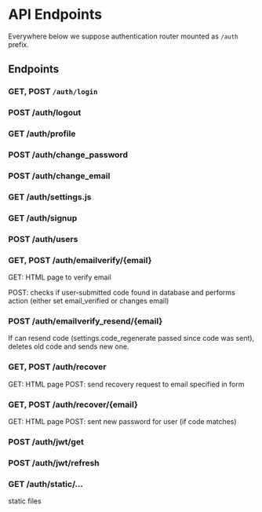 # API Endpoints

Everywhere below we suppose authentication router mounted as `/auth` prefix.

## Endpoints

### GET, POST `/auth/login`

### POST /auth/logout

### GET /auth/profile

### POST /auth/change_password

### POST /auth/change_email

### GET /auth/settings.js

### GET /auth/signup

### POST /auth/users

### GET, POST /auth/emailverify/{email}

GET: HTML page to verify email

POST: checks if user-submitted code found in database and performs action (either set email_verified or changes email)

### POST /auth/emailverify_resend/{email}
If can resend code (settings.code_regenerate passed since code was sent), deletes old code and sends new one.

### GET, POST /auth/recover
GET: HTML page
POST: send recovery request to email specified in form

### GET, POST /auth/recover/{email}
GET: HTML page
POST: sent new password for user (if code matches)


### POST /auth/jwt/get

### POST /auth/jwt/refresh

### GET /auth/static/...
static files
